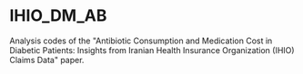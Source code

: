 # IHIO_DM_AB
Analysis codes of the "Antibiotic Consumption and Medication Cost in Diabetic Patients: Insights from Iranian Health Insurance Organization (IHIO) Claims Data" paper.
